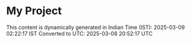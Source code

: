 # My Project

This content is dynamically generated in Indian Time (IST): 2025-03-09 02:22:17 IST
Converted to UTC: 2025-03-08 20:52:17 UTC
